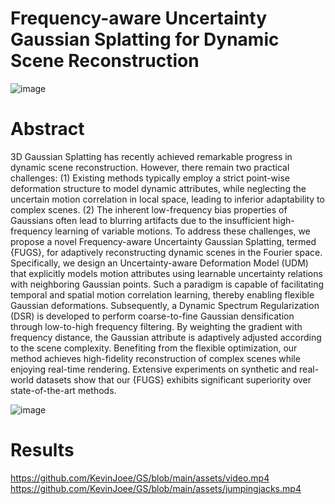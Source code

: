 # Frequency-aware Uncertainty Gaussian Splatting for Dynamic Scene Reconstruction

![image](https://github.com/user-attachments/assets/e1d83227-1d61-4903-bb25-56a35924aa1d)

# Abstract
3D Gaussian Splatting has recently achieved remarkable progress in dynamic scene reconstruction. However, there remain two practical challenges: (1) Existing methods typically employ a strict point-wise deformation structure to model dynamic attributes, while neglecting the uncertain motion correlation in  local space, leading to inferior adaptability to complex scenes. (2) The inherent low-frequency bias properties of Gaussians often lead to blurring artifacts due to the insufficient high-frequency learning of variable motions. To address these challenges, we propose a novel Frequency-aware Uncertainty Gaussian Splatting, termed {FUGS}, for adaptively reconstructing dynamic scenes in the Fourier space. Specifically, we design an Uncertainty-aware Deformation Model (UDM) that explicitly models motion attributes using learnable uncertainty relations with neighboring Gaussian points. Such a paradigm is capable of facilitating temporal and spatial motion correlation learning, thereby enabling flexible Gaussian deformations. Subsequently, a Dynamic Spectrum Regularization (DSR) is developed to perform coarse-to-fine Gaussian densification through low-to-high frequency filtering. By weighting the gradient with frequency distance, the Gaussian attribute is adaptively adjusted according to the scene complexity. Benefiting from the flexible optimization, our method achieves high-fidelity reconstruction of complex scenes while enjoying real-time rendering. Extensive experiments on synthetic and real-world datasets show that our {FUGS} exhibits significant superiority over state-of-the-art methods.

![image](https://github.com/user-attachments/assets/14d7c2cc-de5f-48f7-97e9-f2911f5068e7)

# Results

https://github.com/KevinJoee/GS/blob/main/assets/video.mp4
https://github.com/KevinJoee/GS/blob/main/assets/jumpingjacks.mp4
  
